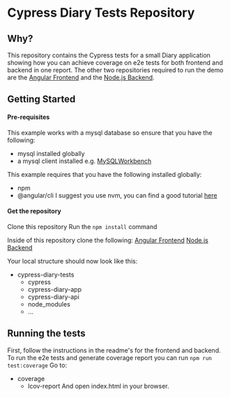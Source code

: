 # Cypress Diary Tests Repository

## Why?

This repository contains the Cypress tests for a small Diary application showing how you can achieve coverage on e2e tests for both frontend and backend in one report. The other two repositories required to run the demo are the [Angular Frontend](https://github.com/TianeErwee/cypress-diary-app) and the [Node.js Backend](https://github.com/TianeErwee/cypress-diary-api).

## Getting Started

#### Pre-requisites
This example works with a mysql database so ensure that you have the following:
* mysql installed globally
* a mysql client installed e.g. [MySQLWorkbench](https://www.mysql.com/products/workbench/)

This example requires that you have the following installed globally:
* npm
* @angular/cli
I suggest you use nvm, you can find a good tutorial [here](https://www.sitepoint.com/quick-tip-multiple-versions-node-nvm/)

#### Get the repository
Clone this repository
Run the `npm install` command

Inside of this repository clone the following:
[Angular Frontend](https://github.com/TianeErwee/cypress-diary-app)
[Node.js Backend](https://github.com/TianeErwee/cypress-diary-api)

Your local structure should now look like this:
- cypress-diary-tests
  - cypress
  - cypress-diary-app
  - cypress-diary-api
  - node_modules
  - ...

## Running the tests

First, follow the instructions in the readme's for the frontend and backend.
To run the e2e tests and generate coverage report you can run `npm run test:coverage`
Go to:
- coverage
  - lcov-report
And open index.html in your browser.